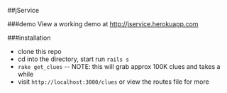 ##jService

###demo
View a working demo at http://jservice.herokuapp.com

###installation
* clone this repo 
* cd into the directory, start run `rails s`
* `rake get_clues` -- NOTE: this will grab approx 100K clues and takes a while
* visit `http://localhost:3000/clues` or view the routes file for more